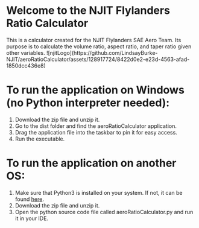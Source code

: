 <h1>Welcome to the NJIT Flylanders Ratio Calculator</h1>
This is a calculator created for the NJIT Flylanders SAE Aero Team.
Its purpose is to calculate the volume ratio, aspect ratio, and taper ratio given other variables.
![njitLogo](https://github.com/LindsayBurke-NJIT/aeroRatioCalculator/assets/128917724/8422d0e2-e23d-4563-afad-1850dcc436e8)

<h1>To run the application on Windows (no Python interpreter needed):</h1>

1) Download the zip file and unzip it.
3) Go to the dist folder and find the aeroRatioCalculator application.
4) Drag the application file into the taskbar to pin it for easy access.
5) Run the executable.

<h1>To run the application on another OS:</h1>

1) Make sure that Python3 is installed on your system. If not, it can be found <a href="https://www.python.org/downloads/" target="_blank">here</a>.
2) Download the zip file and unzip it.
3) Open the python source code file called aeroRatioCalculator.py and run it in your IDE.
